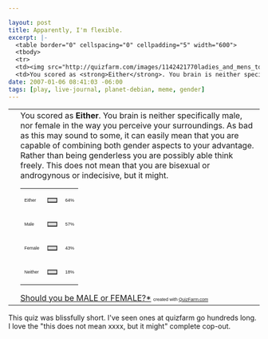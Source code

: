 ```yaml
--- 

layout: post
title: Apparently, I'm flexible.
excerpt: |-
  <table border="0" cellspacing="0" cellpadding="5" width="600">
  <tbody>
  <tr>
  <td><img src="http://quizfarm.com/images/1142421770ladies_and_mens_toilet_sig.gif" alt="" /></td>
  <td>You scored as <strong>Either</strong>. You brain is neither specifically male, nor female in the way you perceive your surroundings. As bad as this may sound to some, it can easily mean that you are capable of combining both  gender aspects to your advantage. Rather than being genderless you are possibly able think freely.
date: 2007-01-06 08:41:03 -06:00
tags: [play, live-journal, planet-debian, meme, gender]
---
```

<table border="0" cellspacing="0" cellpadding="5" width="600">
<tbody>
<tr>
<td><img src="http://quizfarm.com/images/1142421770ladies_and_mens_toilet_sig.gif" alt="" /></td>
<td>You scored as <strong>Either</strong>. You brain is neither specifically male, nor female in the way you perceive your surroundings. As bad as this may sound to some, it can easily mean that you are capable of combining both  gender aspects to your advantage. Rather than being genderless you are possibly able think freely. This does not mean that you are bisexual or androgynous or indecisive, but it might.
<table border="0" cellspacing="0" cellpadding="0" width="300">
<tbody>
<tr>
<td><span style="font-family: Arial; font-size: xx-small;">Either</span></td>
<td>
<table border="1" cellspacing="0" cellpadding="0" width="64" bgcolor="#dddddd">
<tbody>
<tr>
<td></td>
</tr>
</tbody></table>
</td>
<td><span style="font-family: Arial; font-size: xx-small;">64%</span></td>
</tr>
<tr>
<td><span style="font-family: Arial; font-size: xx-small;">Male</span></td>
<td>
<table border="1" cellspacing="0" cellpadding="0" width="57" bgcolor="#dddddd">
<tbody>
<tr>
<td></td>
</tr>
</tbody></table>
</td>
<td><span style="font-family: Arial; font-size: xx-small;">57%</span></td>
</tr>
<tr>
<td><span style="font-family: Arial; font-size: xx-small;">Female</span></td>
<td>
<table border="1" cellspacing="0" cellpadding="0" width="43" bgcolor="#dddddd">
<tbody>
<tr>
<td></td>
</tr>
</tbody></table>
</td>
<td><span style="font-family: Arial; font-size: xx-small;">43%</span></td>
</tr>
<tr>
<td><span style="font-family: Arial; font-size: xx-small;">Neither</span></td>
<td>
<table border="1" cellspacing="0" cellpadding="0" width="18" bgcolor="#dddddd">
<tbody>
<tr>
<td></td>
</tr>
</tbody></table>
</td>
<td><span style="font-family: Arial; font-size: xx-small;">18%</span></td>
</tr>
</tbody></table>
<a href="http://quizfarm.com/test.php?q_id=105370">Should you be MALE or FEMALE?*</a>
<span style="font-family: Arial; font-size: xx-small;">created with <a href="http://quizfarm.com">QuizFarm.com</a></span></td>
</tr>
</tbody></table>
This quiz was blissfully short.  I've seen ones at quizfarm go hundreds long.  I love the "this does not mean xxxx, but it might" complete cop-out.
